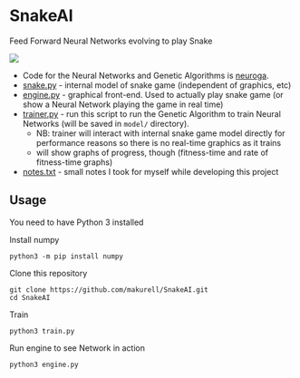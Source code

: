 # SnakeAI
Feed Forward Neural Networks evolving to play Snake

![](https://i.imgur.com/Eh5OaM4.gif)

- Code for the Neural Networks and Genetic Algorithms is [neuroga](https://github.com/makurell/neuroga).
- [snake.py](snake.py) - internal model of snake game (independent of graphics, etc)
- [engine.py](engine.py) - graphical front-end. Used to actually play snake game (or show a Neural Network playing the game in real time)
- [trainer.py](trainer.py) - run this script to run the Genetic Algorithm to train Neural Networks (will be saved in `model/` directory).
  - NB: trainer will interact with internal snake game model directly for performance reasons so there is no real-time graphics as it trains
  - will show graphs of progress, though (fitness-time and rate of fitness-time graphs)
- [notes.txt](notes.txt) - small notes I took for myself while developing this project

## Usage
You need to have Python 3 installed

Install numpy
```
python3 -m pip install numpy
```

Clone this repository
```
git clone https://github.com/makurell/SnakeAI.git
cd SnakeAI
```

Train
```
python3 train.py
```

Run engine to see Network in action
```
python3 engine.py
```
